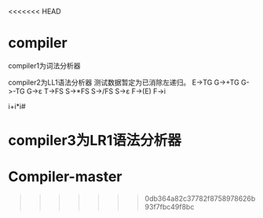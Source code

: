 <<<<<<< HEAD
# compiler

compiler1为词法分析器

compiler2为LL1语法分析器
测试数据暂定为已消除左递归。
E->TG
G->+TG
G->-TG
G->ε
T->FS
S->*FS
S->/FS
S->ε
F->(E)
F->i

i+i*i#

compiler3为LR1语法分析器
=======
# Compiler-master
>>>>>>> 0db364a82c37782f8758978626b93f7fbc49f8bc
